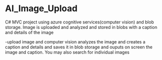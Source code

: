# AI_Image_Upload
C# MVC project using azure cognitive services(computer vision) and blob storage. Image is uploaded and analyzed and stored in blobs with a caption and details of the image

-upload image and computer vision analyzes the image and creates a caption and details and saves it in blob storage and ouputs on screen the image and caption.
You may also search for individual images
